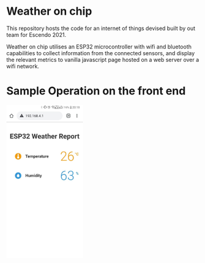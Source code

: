 # Weather on chip 
This repository hosts the code for an internet of things devised built by out team for Escendo 2021. 

Weather on chip utilises an ESP32 microcontroller with wifi and bluetooth capabilities to collect information from the connected sensors, and display the relevant metrics to vanilla javascript page hosted on a web server over a wifi network. 

# Sample Operation on the front end 
<img src = "images/sample.jpeg" height = "400px">


